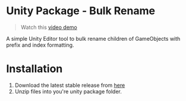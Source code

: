 # Unity Package - Bulk Rename

> Watch this [video demo](link)

A simple Unity Editor tool to bulk rename children of GameObjects with prefix 
and index formatting.

# Installation
1. Download the latest stable release from [here](link)
2. Unzip files into you're unity package folder.


